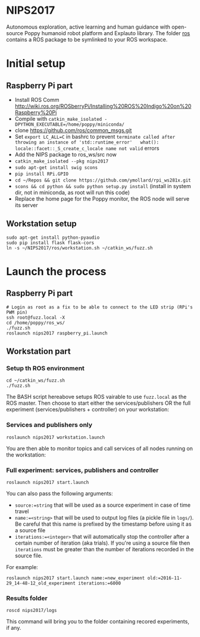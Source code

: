 # NIPS2017
Autonomous exploration, active learning and human guidance with open-source Poppy humanoid robot platform and Explauto library.
The folder [ros](ros) contains a ROS package to be symlinked to your ROS workspace.

# Initial setup
## Raspberry Pi part
  - Install ROS Comm http://wiki.ros.org/ROSberryPi/Installing%20ROS%20Indigo%20on%20Raspberry%20Pi
  - Compile with `catkin_make_isolated -DPYTHON_EXECUTABLE=/home/poppy/miniconda/` 
  - clone https://github.com/ros/common_msgs.git
  - Set `export LC_ALL=C` in bashrc to prevent `terminate called after throwing an instance of 'std::runtime_error'   what():  locale::facet::_S_create_c_locale name not valid` errors 
  - Add the NIPS package to ros_ws/src now
  -  `catkin_make_isolated --pkg nips2017` 
  - `sudo apt-get install swig scons`
  - `pip install RPi.GPIO`
  - `cd ~/Repos && git clone https://github.com/ymollard/rpi_ws281x.git`
  - `scons && cd python && sudo python setup.py install`  (install in system dir, not in miniconda, as root will run this code)
  - Replace the home page for the Poppy monitor, the ROS node will serve its server


## Workstation setup
```
sudo apt-get install python-pyaudio
sudo pip install flask flask-cors
ln -s ~/NIPS2017/ros/workstation.sh ~/catkin_ws/fuzz.sh
```

# Launch the process
## Raspberry Pi part
```
# Login as root as a fix to be able to connect to the LED strip (RPi's PWM pin)
ssh root@fuzz.local -X
cd /home/poppy/ros_ws/
./fuzz.sh
roslaunch nips2017 raspberry_pi.launch
```

## Workstation part
### Setup th ROS environment
```
cd ~/catkin_ws/fuzz.sh
./fuzz.sh
```
The BASH script hereabove setups ROS vairable to use `fuzz.local` as the ROS master.
Then choose to start either the services/publishers OR the full experiment (services/publishers + controller) on your workstation:

### Services and publishers only
```
roslaunch nips2017 workstation.launch
```
You are then able to monitor topics and call services of all nodes running on the workstation:

### Full experiment: services, publishers and controller
```
roslaunch nips2017 start.launch
```
You can also pass the following arguments:
 - `source:=string` that will be used as a source experiment in case of time travel
 - `name:=<string>` that will be used to output log files (a pickle file in `logs/`). Be careful that this name is prefixed by the timestamp before using it as a source file
 - `iterations:=<integer>` that will automatically stop the controller after a certain number of iteration (aka trials). If you're using a source file then `iterations` must be greater than the number of iterations recorded in the source file.
 
 For example:
```
roslaunch nips2017 start.launch name:=new_experiment old:=2016-11-29_14-48-12_old_experiment iterations:=6000
```
### Results folder
```
roscd nips2017/logs
```
This command will bring you to the folder containing recored experiments, if any.

